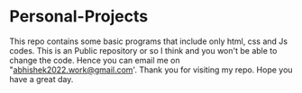 # Personal-Projects
This repo contains some basic programs that include only html, css and Js codes. This is an Public repository or so I think and you won't be able to change the code. Hence you can email me on "abhishek2022.work@gmail.com'. Thank you for visiting my repo.
Hope you have a great day.
